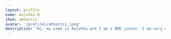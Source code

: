 ```yaml
---
layout: profile
name: Anishka B
jhed: abharti1
avatar: '/profiles/abharti1.jpeg'
description: "Hi, my name is Anishka and I am a BME junior. I am very excited for this class!"
---
```

